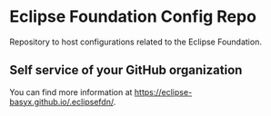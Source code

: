 # Eclipse Foundation Config Repo

Repository to host configurations related to the Eclipse Foundation.

## Self service of your GitHub organization

You can find more information at <https://eclipse-basyx.github.io/.eclipsefdn/>.

